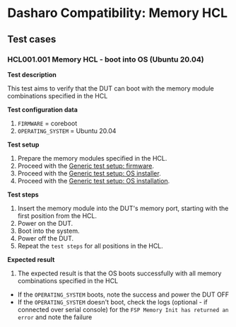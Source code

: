 # Dasharo Compatibility: Memory HCL

## Test cases

### HCL001.001 Memory HCL - boot into OS (Ubuntu 20.04)

**Test description**

This test aims to verify that the DUT can boot with the memory
module combinations specified in the HCL

**Test configuration data**

1. `FIRMWARE` = coreboot
1. `OPERATING_SYSTEM` = Ubuntu 20.04

**Test setup**

1. Prepare the memory modules specified in the HCL.
1. Proceed with the
    [Generic test setup: firmware](../../generic-test-setup/#firmware).
1. Proceed with the
    [Generic test setup: OS installer](../../generic-test-setup/#os-installer).
1. Proceed with the
    [Generic test setup: OS installation](../../generic-test-setup/#os-installation).

**Test steps**

1. Insert the memory module into the DUT's memory port, starting with the first
    position from the HCL.
1. Power on the DUT.
1. Boot into the system.
1. Power off the DUT.
1. Repeat the `test steps` for all positions in the HCL.

**Expected result**

1. The expected result is that the OS boots successfully with all memory
   combinations specified in the HCL
  * If the `OPERATING_SYSTEM` boots, note the success and power the DUT OFF
  * If the `OPERATING_SYSTEM` doesn't boot, check the logs (optional - if
    connected over serial console) for the
    `FSP Memory Init has returned an error` and note the failure
